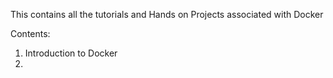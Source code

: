 This contains all the tutorials and Hands on Projects associated with Docker

Contents:

1. Introduction to Docker
2. 